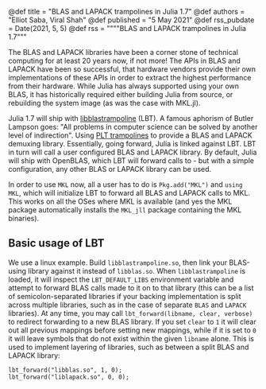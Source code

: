 @def title = "BLAS and LAPACK trampolines in Julia 1.7"
@def authors = "Elliot Saba, Viral Shah"
@def published = "5 May 2021"
@def rss_pubdate = Date(2021, 5, 5)
@def rss = """"BLAS and LAPACK trampolines in Julia 1.7"""

The BLAS and LAPACK libraries have been a corner stone of technical computing for at least 20 years now, if not more! The APIs in BLAS and LAPACK have been so successful, that hardware vendors provide their own implementations of these APIs in order to extract the highest performance from their hardware. While Julia has always supported using your own BLAS, it has historically required either building Julia from source, or rebuilding the system image (as was the case with MKL.jl).

Julia 1.7 will ship with [libblastrampoline](https://github.com/staticfloat/libblastrampoline) (LBT). A famous aphorism of Butler Lampson goes: "All problems in computer science can be solved by another level of indirection". Using [PLT trampolines](https://en.wikipedia.org/wiki/Trampoline_(computing)) to provide a BLAS and LAPACK demuxing library. Essentially, going forward, Julia is linked against LBT. LBT in turn will call a user configured BLAS and LAPACK library. By default, Julia will ship with OpenBLAS, which LBT will forward calls to - but with a simple configuration, any other BLAS or LAPACK library can be used.

In order to use `MKL` now, all a user has to do is `Pkg.add("MKL")` and `using MKL`, which will initialize LBT to forward all BLAS and LAPACK calls to MKL. This works on all the OSes where MKL is available (and yes the MKL package automatically installs the `MKL_jll` package containing the MKL binaries).

## Basic usage of LBT

We use a linux example. Build `libblastrampoline.so`, then link your BLAS-using library against it instead of `libblas.so`.
When `libblastrampoline` is loaded, it will inspect the `LBT_DEFAULT_LIBS` environment variable and attempt to forward BLAS calls made to it on to that library (this can be a list of semicolon-separated libraries if your backing implementation is split across multiple libraries, such as in the case of separate `BLAS` and `LAPACK` libraries).
At any time, you may call `lbt_forward(libname, clear, verbose)` to redirect forwarding to a new BLAS library.
If you set `clear` to `1` it will clear out all previous mappings before setting new mappings, while if it is set to `0` it will leave symbols that do not exist within the given `libname` alone.
This is used to implement layering of libraries, such as between a split BLAS and LAPACK library:
```
lbt_forward("libblas.so", 1, 0);
lbt_forward("liblapack.so", 0, 0);
```
